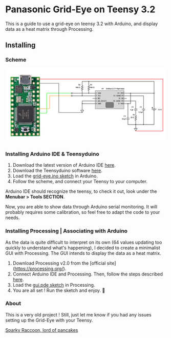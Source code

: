 # Panasonic Grid-Eye on Teensy 3.2
This is a guide to use a grid-eye on teensy 3.2 with Arduino, and display data as a heat matrix through Processing.

## Installing

### Scheme
![scheme.jpg](./scheme.jpg)

### Installing Arduino IDE & Teensyduino
1. Download the latest version of Arduino IDE [here](https://www.arduino.cc/).
2. Download the Teensyduino software [here](https://www.pjrc.com/teensy/td_download.html).
3. Load the [grid-eye.ino sketch](./grid-eye.ino) in Arduino.
4. Follow the scheme, and connect your Teensy to your computer.

Arduino IDE should recognize the teensy, to check it out, look under the **Menubar > Tools SECTION**.  

Now, you are able to show data through Arduino serial monitoring. It will probably requires some calibration, so feel free to adapt the code to your needs.  

### Installing Processing | Associating with Arduino
As the data is quite difficult to interpret on its own (64 values updating too quickly to understand what's happening), I decided to create a minimalist GUI with Processing.
The GUI intends to display the data as a heat matrix.

1. Download Processing v2.0 from the [official site] (https://processing.org/).
2. Connect Arduino IDE and Processing. Then, follow the steps described [here](http://playground.arduino.cc/Interfacing/Processing).
3. Load the [gui.pde sketch](./gui/gui.pde) in Processing.
4. You are all set ! Run the sketch and enjoy. 🎉


### About
This is a very old project !
Still, just let me know if you had any issues setting up the Grid-Eye with your Teensy.

[Sparky Raccoon, lord of pancakes](https://github.com/sparky-raccoon)
